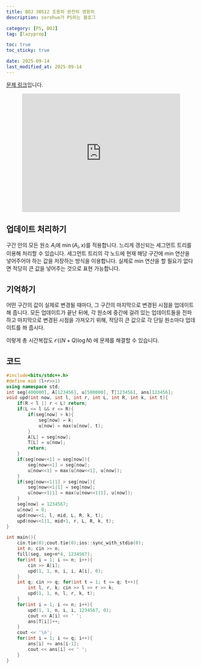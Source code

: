```yaml
---
title: BOJ 30512 조용히 완전히 영원히
description: sorohue가 PS하는 블로그

category: [PS, BOJ]
tag: [lazyprop]

toc: true
toc_sticky: true

date: 2025-09-14
last_modified_at: 2025-09-14
---
```


[문제 링크](https://boj.kr/30512)입니다.

<p align="center">
	<iframe width="420" height="315" src="https://youtube.com/embed/W25_xvZWKMw" frameborder="0" allowfullscreen></iframe>
</p>

## 업데이트 처리하기

구간 안의 모든 원소 $A_i$에 $\min (A_i, x)$를 적용합니다. 느리게 갱신되는 세그먼트 트리를 이용해 처리할 수 있습니다. 세그먼트 트리의 각 노드에 현재 해당 구간에 min 연산을 넣어주어야 하는 값을 저장하는 방식을 이용합니다. 실제로 min 연산을 할 필요가 없다면 적당히 큰 값을 넣어주는 것으로 표현 가능합니다.

## 기억하기

어떤 구간의 값이 실제로 변경될 때마다, 그 구간의 마지막으로 변경된 시점을 업데이트해 줍니다. 모든 업데이트가 끝난 뒤에, 각 원소에 중간에 걸려 있는 업데이트들을 전파하고 마지막으로 변경된 시점을 가져오기 위해, 적당히 큰 값으로 각 단일 원소마다 업데이트를 쏴 줍시다.

이렇게 총 시간복잡도 $\mathcal{O} ((N+Q) \log N)$ 에 문제를 해결할 수 있습니다.

## 코드

```cpp
#include<bits/stdc++.h>
#define mid (l+r>>1)
using namespace std;
int seg[400000], A[123456], u[500000], T[123456], ans[123456];
void upd(int now, int l, int r, int L, int R, int k, int t){
	if(R < l || r < L) return;
	if(L <= l && r <= R){
		if(seg[now] > k){
			seg[now] = k;
			u[now] = max(u[now], t);
		}
		A[L] = seg[now];
		T[L] = u[now];
		return;
	}
	if(seg[now<<1] > seg[now]){
		seg[now<<1] = seg[now];
		u[now<<1] = max(u[now<<1], u[now]);
	}
	if(seg[now<<1|1] > seg[now]){
		seg[now<<1|1] = seg[now];
		u[now<<1|1] = max(u[now<<1|1], u[now]);
	}
	seg[now] = 1234567;
	u[now] = 0;
	upd(now<<1, l, mid, L, R, k, t);
	upd(now<<1|1, mid+1, r, L, R, k, t);
}

int main(){
	cin.tie(0);cout.tie(0);ios::sync_with_stdio(0);
	int n; cin >> n;
	fill(seg, seg+n*4, 1234567);
	for(int i = 1; i <= n; i++){
		cin >> A[i];
		upd(1, 1, n, i, i, A[i], 0);
	}
	int q; cin >> q; for(int t = 1; t <= q; t++){
		int l, r, k; cin >> l >> r >> k;
		upd(1, 1, n, l, r, k, t);
	}
	for(int i = 1; i <= n; i++){
		upd(1, 1, n, i, i, 1234567, 0);
		cout << A[i] << ' ';
		ans[T[i]]++;
	}
	cout << '\n';
	for(int i = 1; i <= q; i++){
		ans[i] += ans[i-1];
		cout << ans[i] << ' ';
	}
}
```